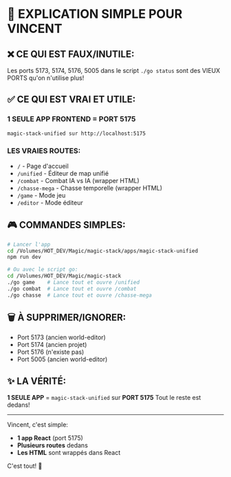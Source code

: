 # 🎯 EXPLICATION SIMPLE POUR VINCENT

## ❌ CE QUI EST FAUX/INUTILE:

Les ports 5173, 5174, 5176, 5005 dans le script `./go status` sont des VIEUX PORTS qu'on n'utilise plus!

## ✅ CE QUI EST VRAI ET UTILE:

### 1 SEULE APP FRONTEND = PORT 5175
```bash
magic-stack-unified sur http://localhost:5175
```

### LES VRAIES ROUTES:
- `/` - Page d'accueil
- `/unified` - Éditeur de map unifié
- `/combat` - Combat IA vs IA (wrapper HTML)
- `/chasse-mega` - Chasse temporelle (wrapper HTML)
- `/game` - Mode jeu
- `/editor` - Mode éditeur

## 🎮 COMMANDES SIMPLES:

```bash
# Lancer l'app
cd /Volumes/HOT_DEV/Magic/magic-stack/apps/magic-stack-unified
npm run dev

# Ou avec le script go:
cd /Volumes/HOT_DEV/Magic/magic-stack
./go game    # Lance tout et ouvre /unified
./go combat  # Lance tout et ouvre /combat
./go chasse  # Lance tout et ouvre /chasse-mega
```

## 🗑️ À SUPPRIMER/IGNORER:

- Port 5173 (ancien world-editor)
- Port 5174 (ancien projet)
- Port 5176 (n'existe pas)
- Port 5005 (ancien world-editor)

## ✨ LA VÉRITÉ:

**1 SEULE APP** = `magic-stack-unified` sur **PORT 5175**
Tout le reste est dedans!

---

Vincent, c'est simple:
- **1 app React** (port 5175)
- **Plusieurs routes** dedans
- **Les HTML** sont wrappés dans React

C'est tout! 🚀
